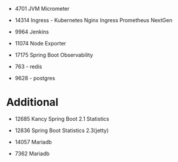 - 4701 JVM Micrometer

- 14314 Ingress - Kubernetes Nginx Ingress Prometheus NextGen

- 9964 Jenkins

- 11074 Node Exporter


- 17175 Spring Boot Observability
- 763 - redis
- 9628 - postgres

# Additional

- 12685 Kancy Spring Boot 2.1 Statistics
- 12836 Spring Boot Statistics 2.3(jetty) 

- 14057 Mariadb 
- 7362 Mariadb
